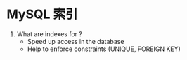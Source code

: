 # MySQL 索引

 1. What are indexes for ? 
    *   Speed up access in the database
    *   Help to enforce constraints (UNIQUE, FOREIGN
KEY)


